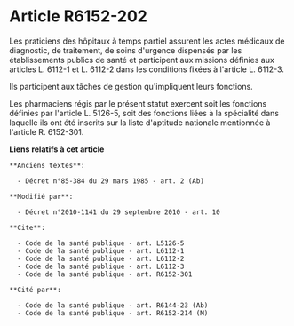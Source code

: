 # Article R6152-202

Les praticiens des hôpitaux à temps partiel assurent les actes médicaux de diagnostic, de traitement, de soins d'urgence
dispensés par les établissements publics de santé et participent aux missions définies aux articles L. 6112-1 et L. 6112-2
dans les conditions fixées à l'article L. 6112-3. 

Ils participent aux tâches de gestion qu'impliquent leurs fonctions. 

Les pharmaciens régis par le présent statut exercent soit les fonctions définies par l'article L. 5126-5, soit des fonctions
liées à la spécialité dans laquelle ils ont été inscrits sur la liste d'aptitude nationale mentionnée à l'article R.
6152-301.

**Liens relatifs à cet article**

	**Anciens textes**:

	  - Décret n°85-384 du 29 mars 1985 - art. 2 (Ab)

	**Modifié par**:

	  - Décret n°2010-1141 du 29 septembre 2010 - art. 10

	**Cite**:

	  - Code de la santé publique - art. L5126-5
	  - Code de la santé publique - art. L6112-1
	  - Code de la santé publique - art. L6112-2
	  - Code de la santé publique - art. L6112-3
	  - Code de la santé publique - art. R6152-301

	**Cité par**:

	  - Code de la santé publique - art. R6144-23 (Ab)
	  - Code de la santé publique - art. R6152-214 (M)
